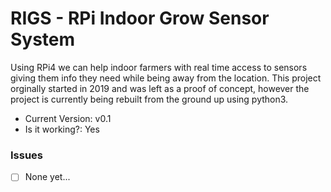 # RIGS - RPi Indoor Grow Sensor System
Using RPi4 we can help indoor farmers with real time access to sensors giving them info they need while being away from the location.
This project orginally started in 2019 and was left as a proof of concept, however the project is currently being rebuilt from the ground up using python3.

- Current Version: v0.1
- Is it working?:  Yes

### Issues
- [ ] None yet...
